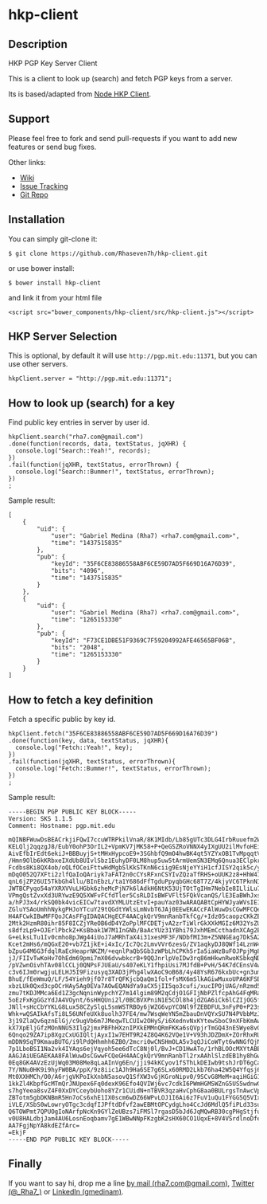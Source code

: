 # hkp-client

## Description

HKP PGP Key Server Client

This is a client to look up (search) and fetch PGP keys from a server.

Its is based/adapted from [Node HKP Client](https://github.com/freewil/node-hkp-client).

## Support

Please feel free to fork and send pull-requests if you want to add new features or send bug fixes.

Other links:

* [Wiki](https://github.com/Rhaseven7h/hkp-client/wiki)
* [Issue Tracking](https://github.com/Rhaseven7h/hkp-client/issues)
* [Git Repo](https://github.com/Rhaseven7h/hkp-client.git)

## Installation

You can simply git-clone it:

```
$ git clone https://github.com/Rhaseven7h/hkp-client.git
```

or use bower install:

```
$ bower install hkp-client
```

and link it from your html file

```
<script src="bower_components/hkp-client/src/hkp-client.js"></script>
```

## HKP Server Selection

This is optional, by default it will use `http://pgp.mit.edu:11371`, but you can use other servers.

```
hkpClient.server = "http://pgp.mit.edu:11371";
```

## How to look up (search) for a key

Find public key entries in server by user id.

```
hkpClient.search("rha7.com@gmail.com")
.done(function(records, data, textStatus, jqXHR) {
  console.log("Search::Yeah!", records);
})
.fail(function(jqXHR, textStatus, errorThrown) {
  console.log("Search::Bummer!", textStatus, errorThrown);
})
;
```

Sample result:

```
[
    {
        "uid": {
            "user": "Gabriel Medina (Rha7) <rha7.com@gmail.com>",
            "time": "1437515835"
        },
        "pub": {
            "keyId": "35F6CE83886558ABF6CE59D7AD5F669D16A76D39",
            "bits": "4096",
            "time": "1437515835"
        }
    },
    {
        "uid": {
            "user": "Gabriel Medina (Rha7) <rha7.com@gmail.com>",
            "time": "1265153330"
        },
        "pub": {
            "keyId": "F73CE1DBE51F9369C7F59204992AFE46565BF06B",
            "bits": "2048",
            "time": "1265153330"
        }
    }
]
```

## How to fetch a key definition

Fetch a specific public by key id.

```
hkpClient.fetch("35F6CE83886558ABF6CE59D7AD5F669D16A76D39")
.done(function(key, data, textStatus, jqXHR){
  console.log("Fetch::Yeah!", key);
})
.fail(function(jqXHR, textStatus, errorThrown){
  console.log("Fetch::Bummer!", textStatus, errorThrown);
})
;
```

Sample result:

```
-----BEGIN PGP PUBLIC KEY BLOCK-----
Version: SKS 1.1.5
Comment: Hostname: pgp.mit.edu

mQINBFWuwDsBEACrkjiFQwI7ccuWTRPkilVnaR/8K1MIdb/Lb85gUTc3DLG4IrbRuuefm2WO
KELQlj2qqzgJ8/EubY0ohP3OrIL2+VpmKV7jMK58+P+QeGSZRoVNNX4yIXgUU2ilMvfoHEi3
AivEfbIrEdt6ekiJ+BBBuyjS+tMHxHypcoE9+3SGhbfQ9mO4hwBK4qt5YZYxOB1TvMpqqtVD
/Hmn9Olb6kKRbxeIXdUb8UIvlSbz1EuhyDF0LM8hup5uw5tArmUemSN3EMq6Qnua3EClpkrA
Fcdbs8Ki8QX4ob/oQLfOCeiFttwHdMgbSlKkSTKnN6ciig9EsNjeYYiH1cfJISY2qik5c/y3
mDqO052Q7XFti2zlfQaIoQAriyk7aFAT2n0cCYsRFxnCSYIvZQzaTfRHS+oUUK2z8+HhW41B
qnL6jZP26UI5TkbGh4llu/BInEbzL/ta1Y686dFfTgduPpyqbGHc68T7Z/4kjyVC6TPknNIv
JWTBCPyqo54aYXRXVVuLHGbk6zheMcPjN7k6lAdkH6NtK53UjTOtTgIHm7NebIe8ILliLu7p
VPmgQstZvxXd3URYwzE9Q5XWFvFCfdTler5CsRLDIsBWFVFlt5FQkVcanQS/lE3EaBWhJxsa
a/hPJ3x4/rkSQ0bk4vicEICw7tavdXYMLUtzEtvI+pauYaz03wARAQABtCpHYWJyaWVsIE1l
ZGluYSAoUmhhNykgPHJoYTcuY29tQGdtYWlsLmNvbT6JAj0EEwEKACcFAlWuwDsCGwMFCQeG
H4AFCwkIBwMFFQoJCAsFFgIDAQACHgECF4AACgkQrV9mnRanbTkfCg/+Idz05caopzCKkZES
2Mtk2HzmR80ihr85F8ICZjYReOB6dD4YZoPplMFCDETjvA2zrTiWlrGkXXkMGIz6M32YsZU9
s8dfzLp9+OJErlPbckZ+KsBbak1W7M1InGNb/BaAcYUz31YBhi79JxhMEmCcthadnXCAg2EG
G+eLksLTu1Iv0cmho8pJWg44iUoJ7aMRhTaX4i31xesMF3F/NDbfMI3m+Z5NNGEag7DkSA2g
Kcet2mHs6/mQGxE20+vb7Z1jkE+i4xIc/Ic7Qc2LmvVVr6zesG/ZV1aqkyDJ8QWf14LznW40
bZpuG4M6G3fdqlRaEcHeaprNKZM/+eqnlPaQbSGb3zWPbLhCPKh5rIa5iaWzBuFOJPpjMg8M
jJ/FIIvTwKoHv7OhEdm69pmi7mX06dvwbkcrB+9QQJnrlpVeIDw3rq86mHkwnRwoKSbkqNDi
/pVZwnOivhTAv08lCCLj0QNPsFJUEaU/s407eKLY1fhpiUsi7MJfdB+PvH/54K7dCEnsV4wz
c3v6IJm0rwgjuLELHJ5I9Fizusyq3XAD3jPhg4lwXAoC9oB68/4y48YsR676kxbUc+gn3ume
BhuE/fEeWmuQ/LF/54Yieh9jfO7r8TrQFKjcbQaQm1fol+fsMX6mSlkAGiwMuxoUPA6KFSBR
xbzLUk0Qxd3cpOCrHAy5Ag0EVa7AOwEQANdYa9aCX5jII5qo3cufi/xucIPOjUAG/nRzmd5r
zmu7tKDJMMca6Ed1Z3gcNqninWypchYZ7m14lgim89M2qCdjO1GFIjNbPZlfcpAhG4FqMRap
5oEzFxKgGGzYdJA4VOynt/6sHHQUni2l/0BCBVXPniN1E5COl8h4jdZGA6iCk6lCZIjOG5fW
JNll+sHcCbYYKLG8Lux58CZySlgL5smWSTRBOy6jWZG6vpYCONl9fZEBDFUL3nFyP0+P23sn
Whk+wQSAIkAfsTi8L56UNfeUXk8uolh37FE4/mw7WsqWeYN5mZbauDnVQYxSU7N4PVbbMzJL
3j19ZlaQv6qznElGj/c9ugVb6m7JMeqwTLCUIw2OHyS/i6XednvNxKYtewSboC9nXFbKmAw2
kX7XpEljGfzMOnNNU53Ilg2jmxPBFhHXznIPXkEMMnQRmFKKa6sQVpjrTmGQ43nESWye8vGC
6Qnqo29ZA7ip8XgzCxUGIQltjAyxI1w7EHT9R24Z8Q4K62VQe1V+V93hJDZDmX+ZOrRhxRU4
mDDN9SqT9KmauBUTG/i9lPdQHhmhh6ZB0/2mcri0wCNSHmOLA5v3qQJiCoWTyt6wNNGfQjNd
7p1LboBSI1Na2vk4IYAqs6ejVqyoh5ee6dTcC8Nj0l/BvJ+CD1HwATo/1rhBLOOcMXYtABEB
AAGJAiUEGAEKAA8FAlWuwDsCGwwFCQeGH4AACgkQrV9mnRanbTl2rxAAhlSlzdEB1hy8hGwe
0Eq8GK4AVzEzUjWq03M08Me8qLaAInVg6En/jji94kKCyov1fSThLkDEIwb9tshJrDT6gCat
7Y/NNu0HK9i9hyFW0BA/ppX/9z8iic1AJh9Ha6SE7g6SLx60RMD2Lkb76ha42W5Q4Yfqsj65
Mt0XXHMCh/O0/A6rjgVKPoIkXnbN5asovQ1SfXW3vGjKGroNipv0/9SCvG8MeM+aqiHGiG1c
1kkZl4KbpfGcMTmQrJNUpex6Fq0dexK96Efo4QVIWj6vc7cdkI6PWmHGMSWZnG5US5wdnwGu
s7hgYeea8svZ4F0XxDYCceybUoho8YZr1CUidN+nTBVR3qzaHvCphG8aa0BULrgsTnAwcVp9
ZBTotm5gbDKNBmR5Hn7oCs6xhE1IX0scm6wDZ66WPvLOJ1I6Ai6z7FuV1uQu1FYGG5Q5VIxV
iVLE/XSbS0wLowryOTgc3cdqfIJPftdDfvf2awEBMtOPCydgLho4CcJd6MdlQ5fiPLd33su7
Q6TOWPmt7QPUOgIoNArfpNcKn9GYlZeUBzs7iFMSl7rgasD5bJd6JqMQwRB30cgPHgStjfuh
v0U8HALdbjJam4AU6LosnEoqbamv7gE1WBwNNpFKzgbK2sHX60CO1UqxE+8V4VSrdlnoDfeu
AA7FgjNpYA8kdEZfArc=
=EkjF
-----END PGP PUBLIC KEY BLOCK-----
```

## Finally

If you want to say hi, drop me a line [by mail (rha7.com@gmail.com)](mailto:rha7.com@gmail.com), [Twitter (@\_Rha7\_)](https://twitter.com/_Rha7_) or [LinkedIn (gmedinam)](https://mx.linkedin.com/in/gmedinam). 

